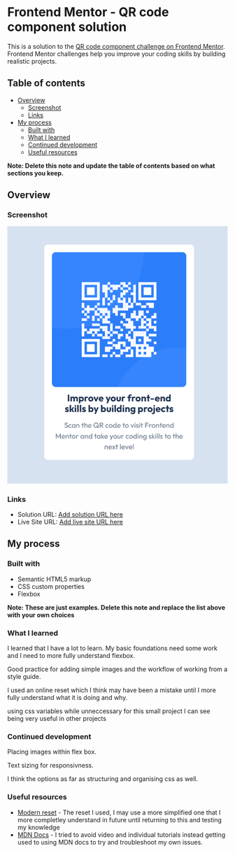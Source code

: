 # Frontend Mentor - QR code component solution

This is a solution to the [QR code component challenge on Frontend Mentor](https://www.frontendmentor.io/challenges/qr-code-component-iux_sIO_H). Frontend Mentor challenges help you improve your coding skills by building realistic projects. 

## Table of contents

- [Overview](#overview)
  - [Screenshot](#screenshot)
  - [Links](#links)
- [My process](#my-process)
  - [Built with](#built-with)
  - [What I learned](#what-i-learned)
  - [Continued development](#continued-development)
  - [Useful resources](#useful-resources)

**Note: Delete this note and update the table of contents based on what sections you keep.**

## Overview

### Screenshot

![](./images/Screenshot-mine.png)


### Links

- Solution URL: [Add solution URL here](https://your-solution-url.com)
- Live Site URL: [Add live site URL here](https://your-live-site-url.com)

## My process

### Built with

- Semantic HTML5 markup
- CSS custom properties
- Flexbox


**Note: These are just examples. Delete this note and replace the list above with your own choices**

### What I learned

I learned that I have a lot to learn. My basic foundations need some work and I need to more fully understand flexbox.

Good practice for adding simple images and the workflow of working from a style guide. 

I used an online reset which I think may have been a mistake until I more fully understand what it is doing and why.

using css variables while unneccessary for this small project I can see being very useful in other projects


### Continued development

Placing images within flex box.

Text sizing for responsivness.

I think the options as far as structuring and organising css as well.

### Useful resources

- [Modern reset](https://piccalil.li/blog/a-more-modern-css-reset/) - The reset I used, I may use a more simplified one that I more completley understand in future until returning to this and testing my knowledge
- [MDN Docs](https://developer.mozilla.org/en-US/) - I tried to avoid video and individual tutorials instead getting used to using MDN docs to try and troubleshoot my own issues.


